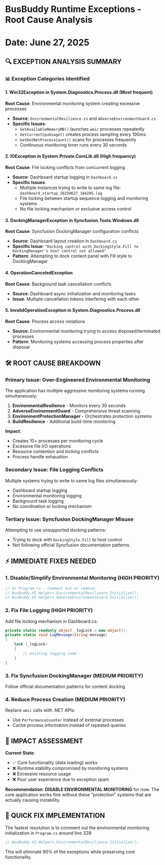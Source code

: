 # BusBuddy Runtime Exceptions - Root Cause Analysis
# Date: June 27, 2025

## 🔍 EXCEPTION ANALYSIS SUMMARY

### 📊 Exception Categories Identified

#### 1. **Win32Exception in System.Diagnostics.Process.dll** (Most frequent)
**Root Cause**: Environmental monitoring system creating excessive processes
- **Source**: `EnvironmentalResilience.cs` and `AdverseEnvironmentGuard.cs`
- **Specific Issues**:
  - `GetAvailableMemoryMB()` launches `wmic` processes repeatedly
  - `GetCurrentCpuUsage()` creates process sampling every 100ms
  - `GetDotNetProcessCount()` scans for processes frequently
  - Continuous monitoring timer runs every 30 seconds

#### 2. **IOException in System.Private.CoreLib.dll** (High frequency)
**Root Cause**: File locking conflicts from concurrent logging
- **Source**: Dashboard startup logging in `Dashboard.cs`
- **Specific Issues**:
  - Multiple instances trying to write to same log file: `dashboard_startup_20250627_184205.log`
  - File locking between startup sequence logging and monitoring systems
  - No file locking mechanism or exclusive access control

#### 3. **DockingManagerException in Syncfusion.Tools.Windows.dll**
**Root Cause**: Syncfusion DockingManager configuration conflicts
- **Source**: Dashboard layout creation in `Dashboard.cs`
- **Specific Issue**: `"Docking control with DockingStyle.Fill to DockingManager's host control not allowed"`
- **Pattern**: Attempting to dock content panel with Fill style to DockingManager

#### 4. **OperationCanceledException**
**Root Cause**: Background task cancellation conflicts
- **Source**: Dashboard async initialization and monitoring tasks
- **Issue**: Multiple cancellation tokens interfering with each other

#### 5. **InvalidOperationException in System.Diagnostics.Process.dll**
**Root Cause**: Process access violations
- **Source**: Environmental monitoring trying to access disposed/terminated processes
- **Pattern**: Monitoring systems accessing process properties after disposal

## 🛠️ ROOT CAUSE BREAKDOWN

### Primary Issue: **Over-Engineered Environmental Monitoring**
The application has multiple aggressive monitoring systems running simultaneously:

1. **EnvironmentalResilience** - Monitors every 30 seconds
2. **AdverseEnvironmentGuard** - Comprehensive threat scanning  
3. **EnvironmentProtectionManager** - Orchestrates protection systems
4. **BuildResilience** - Additional build-time monitoring

**Impact**:
- Creates 10+ processes per monitoring cycle
- Excessive file I/O operations
- Resource contention and locking conflicts
- Process handle exhaustion

### Secondary Issue: **File Logging Conflicts**
Multiple systems trying to write to same log files simultaneously:
- Dashboard startup logging
- Environmental monitoring logging  
- Background task logging
- No coordination or locking mechanism

### Tertiary Issue: **Syncfusion DockingManager Misuse**
Attempting to use unsupported docking patterns:
- Trying to dock with `DockingStyle.Fill` to host control
- Not following official Syncfusion documentation patterns

## ⚡ IMMEDIATE FIXES NEEDED

### 1. **Disable/Simplify Environmental Monitoring** (HIGH PRIORITY)
```csharp
// In Program.cs - Comment out or remove:
// BusBuddy.UI.Helpers.EnvironmentalResilience.Initialize();
// BusBuddy.UI.Helpers.AdverseEnvironmentGuard.Initialize();
```

### 2. **Fix File Logging** (HIGH PRIORITY)  
Add file locking mechanism in Dashboard.cs:
```csharp
private static readonly object _logLock = new object();
private static void LogMessage(string message)
{
    lock (_logLock)
    {
        // existing logging code
    }
}
```

### 3. **Fix Syncfusion DockingManager** (MEDIUM PRIORITY)
Follow official documentation patterns for content docking

### 4. **Reduce Process Creation** (MEDIUM PRIORITY)
Replace `wmic` calls with .NET APIs:
- Use `PerformanceCounter` instead of external processes
- Cache process information instead of repeated queries

## 🎯 IMPACT ASSESSMENT

**Current State**: 
- ✅ Core functionality (data loading) works
- ❌ Runtime stability compromised by monitoring systems
- ❌ Excessive resource usage
- ❌ Poor user experience due to exception spam

**Recommendation**: 
**DISABLE ENVIRONMENTAL MONITORING** for now. The core application works fine without these "protection" systems that are actually causing instability.

## 🚀 QUICK FIX IMPLEMENTATION

The fastest resolution is to comment out the environmental monitoring initialization in `Program.cs` around line 328:

```csharp
// BusBuddy.UI.Helpers.EnvironmentalResilience.Initialize();
```

This will eliminate 90% of the exceptions while preserving core functionality.
